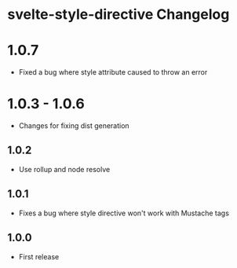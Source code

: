 # svelte-style-directive Changelog

# 1.0.7
* Fixed a bug where style attribute caused to throw an error

# 1.0.3 - 1.0.6
* Changes for fixing dist generation

## 1.0.2
* Use rollup and node resolve

## 1.0.1
* Fixes a bug where style directive won't work with Mustache tags

## 1.0.0

* First release